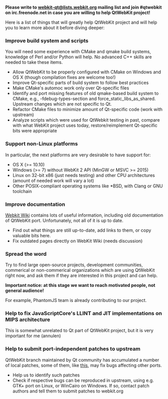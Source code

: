 **Please write to webkit-qt@lists.webkit.org mailing list and join #qtwebkit on irc.freenode.net in case you are willing to help QtWebKit project!**

Here is a list of things that will greatly help QtWebKit project and will help you to learn more about it before diving deeper:

### Improve build system and scripts

You will need some experience with CMake and qmake build systems, knowledge of Perl and/or Python will help. No advanced C++ skills are needed to take these items.

* Allow QtWebKit to be properly configured with CMake on Windows and OS X (though compilation fixes are welcome too!)
* Improve Qt-specific parts of build system to follow best practices
* Make CMake's automoc work only over Qt-specific files
* Identify and port missing features of old qmake-based build system to CMake, e.g., -fdebug-types-section and force_static_libs_as_shared. Upstream changes which are not specific to Qt.
* Refactor CMake files to minimize amount of Qt-specific code (work with upstream)
* Analyze scripts which were used for QtWebkit testing in past, compare with what WebKit project uses today, restore/reimplement Qt-specific bits were appropriate

### Support non-Linux platforms

In particular, the next platforms are very desirable to have support for:

* OS X (>= 10.10)
* Windows (>= 7) without WebKit 2 API (MinGW or MSVC >= 2015)
* Linux on 32-bit x86 (just needs testing) and other CPU architectures (amount of needed work will vary a lot)
* Other POSIX-compliant operating systems like *BSD, with Clang or GNU toolchain

### Improve documentation

[Webkit Wiki](http://trac.webkit.org/wiki) contains lots of useful information, including old documentation of QtWebKit port. Unfortunately, not all of it is up to date.

* Find out what things are still up-to-date, add links to them, or copy valuable bits here.
* Fix outdated pages directly on WebKit Wiki (needs discussion)

### Spread the word

Try to find large open-source projects, development communities, commerical or non-commerical organizations which are using QtWebKit right now, and ask them if they are interested in this project and can help.

**Important notice: at this stage we want to reach motivated people, not general audience!**

For example, PhantomJS team is already contributing to our project.

### Help to fix JavaScriptCore's LLINT and JIT implementations on MIPS architecture

This is somewhat unrelated to Qt part of QtWebKit project, but it is very important for me (annulen)

### Help to submit port-independent patches to upstream

QtWebKit branch maintained by Qt community has accumulated a number of local patches, some of them, like [this](https://codereview.qt-project.org/#/c/73757/), may fix bugs affecting other ports.

* Help us to identify such patches
* Check if respective bugs can be reproduced in upstream, using e.g. GTK+ port on Linux, or WinCairo on Windows. If so, contact patch authors and tell them to submit patches to webkit.org